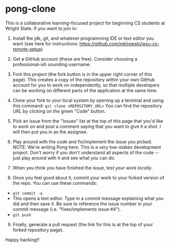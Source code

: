 # pong-clone

This is a collaborative learning-focused project for beginning CS students at Wright State. If you want to join in:

1. Install the jdk, git, and whatever programming IDE or text editor you want (see here for instructions: https://github.com/mkijowski/wsu-cs-remote-setup)

2. Get a GitHub account (these are free). Consider choosing a professional-ish sounding username.

3. Fork this project (the fork button is in the upper right corner of this page). This creates a copy of the repository within your own GitHub account for you to work on independently, so that multiple developers can be working on different parts of the application at the same time.

4. Clone your fork to your local system by opening up a terminal and using this command: `git clone <REPOSITORY_URL>`  You can find the repository URL by clicking on the green "Code" button.

5. Pick an issue from the "Issues" list at the top of this page that you'd like to work on and post a comment saying that you want to give it a shot. I will then put you in as the assignee.

6. Play around with the code and fix/implement the issue you picked. NOTE: We're writing Pong here. This is a *very* low-stakes development project. Don't worry if you don't understand all aspects of the code -- just play around with it and see what you can do.

7. When you think you have finished the issue, *test your work locally*.

8. Once you feel good about it, commit your work to your forked version of the repo. You can use these commands:

  * `git commit -a`
  * This opens a text editor. Type in a commit message explaining what you did and then save it. Be sure to reference the issue number in your commit message (i.e. "fixes/implements issue #4").
  * `git push`
  
9. Finally, generate a pull request (the link for this is at the top of your forked repository page).

Happy hacking!!

